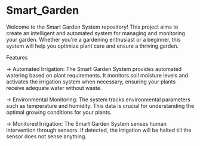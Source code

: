 # Smart_Garden

Welcome to the Smart Garden System repository! This project aims to create an intelligent and automated system for managing and monitoring your garden. Whether you're a gardening enthusiast or a beginner, this system will help you optimize plant care and ensure a thriving garden.

Features

-> Automated Irrigation: The Smart Garden System provides automated watering based on plant requirements. It monitors soil moisture levels and activates the irrigation system when necessary, ensuring your plants receive adequate water without waste.

-> Environmental Monitoring: The system tracks environmental parameters such as temperature and humidity. This data is crucial for understanding the optimal growing conditions for your plants. 

-> Monitored Irrigation: The Smart Garden System senses human intervention through sensors. If detected, the irrigation will be halted till the sensor does not sense anything.
